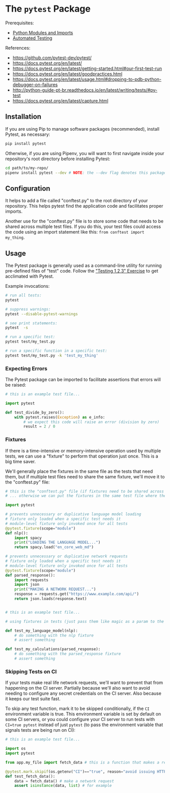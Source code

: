 # The `pytest` Package

Prerequisites:
  + [Python Modules and Imports](/notes/python/modules/README.md)
  + [Automated Testing](/notes/software/testing.md)


References:

  + https://github.com/pytest-dev/pytest/
  + https://docs.pytest.org/en/latest/
  + https://docs.pytest.org/en/latest/getting-started.html#our-first-test-run
  + https://docs.pytest.org/en/latest/goodpractices.html
  + https://docs.pytest.org/en/latest/usage.html#dropping-to-pdb-python-debugger-on-failures
  + http://python-guide-pt-br.readthedocs.io/en/latest/writing/tests/#py-test
  + https://docs.pytest.org/en/latest/capture.html

## Installation

If you are using Pip to manage software packages (recommended), install Pytest, as necessary:

```sh
pip install pytest
```

Otherwise, if you are using Pipenv, you will want to first navigate inside your repository's root directory before installing Pytest:

```sh
cd path/to/my-repo/
pipenv install pytest --dev # NOTE: the --dev flag denotes this package will be used in development only
```

## Configuration

It helps to add a file called "conftest.py" to the root directory of your repository. This helps pytest find the application code and facilitates proper imports.

Another use for the "conftest.py" file is to store some code that needs to be shared across multiple test files. If you do this, your test files could access the code using an import statement like this: `from conftest import my_thing`.

## Usage

The Pytest package is generally used as a command-line utility for running pre-defined files of "test" code. Follow the ["Testing 1,2,3" Exercise](/exercises/testing-123/README.md) to get acclimated with Pytest.


Example invocations:

```sh
# run all tests:
pytest

# suppress warnings:
pytest --disable-pytest-warnings

# see print statements:
pytest  -s

# run a specific test:
pytest test/my_test.py

# run a specific function in a specific test:
pytest test/my_test.py -k 'test_my_thing'
```

### Expecting Errors

The Pytest package can be imported to facilitate assertions that errors will be raised:

```py
# this is an example test file...

import pytest

def test_divide_by_zero():
    with pytest.raises(Exception) as e_info:
        # we expect this code will raise an error (division by zero)
        result = 2 / 0
```

### Fixtures

If there is a time-intensive or memory-intensive operation used by multiple tests, we can use a "fixture" to perform that operation just once. This is a big time saver.

We'll generally place the fixtures in the same file as the tests that need them, but if multiple test files need to share the same fixture, we'll move it to the "conftest.py" file:

```py
# this is the "conftest.py" file (if fixtures need to be shared across multiple test files), 
# ... otherwise we can put the fixtures in the same test file where they are being used 

import pytest

# prevents unnecessary or duplicative language model loading
# fixture only loaded when a specific test needs it
# module-level fixture only invoked once for all tests
@pytest.fixture(scope="module")
def nlp():
    import spacy
    print("LOADING THE LANGUAGE MODEL...")
    return spacy.load("en_core_web_md")

# prevents unnecessary or duplicative network requests
# fixture only loaded when a specific test needs it
# module-level fixture only invoked once for all tests
@pytest.fixture(scope="module")
def parsed_response():
    import requests
    import json
    print("MAKING A NETWORK REQUEST...")
    response = requests.get("https://www.example.com/api/")
    return json.loads(response.text)

```


```py

# this is an example test file...

# using fixtures in tests (just pass them like magic as a param to the test function that needs them):

def test_my_language_model(nlp):
    # do something with the nlp fixture
    # assert something

def test_my_calculations(parsed_response):
    # do something with the parsed_response fixture
    # assert something
```


### Skipping Tests on CI

If your tests make real life network requests, we'll want to prevent that from happening on the CI server. Partially because we'll also want to avoid needing to configure any secret credentials on the CI server. Also because it keeps our test suite fast. 

To skip any test function, mark it to be skipped conditionally, if the `CI` environment variable is true. This environment variable is set by default on some CI servers, or you could configure your CI server to run tests with `CI=true pytest` instead of just `pytest` (to pass the environment variable that signals tests are being run on CI):

```py
# this is an example test file...

import os
import pytest

from app.my_file import fetch_data # this is a function that makes a real network request

@pytest.mark.skipif(os.getenv("CI")=="true", reason="avoid issuing HTTP requests on the CI server") # skips this test on CI
def test_fetch_data():
    data = fetch_data() # make a network request
    assert isinstance(data, list) # for example

```
